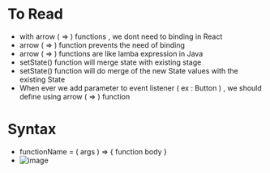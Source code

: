 # To Read
* with arrow ( => ) functions , we dont need to binding in React
* arrow ( => ) function prevents the need of binding
* arrow ( => ) functions are like lamba expression in Java
* setState() function will merge state with existing stage
* setState() function will do merge of the new State values with the existing State
* When ever we add parameter to event listener ( ex :  Button ) , we should define using arrow ( => ) function

# Syntax
* functionName = ( args ) => { function body } 
* ![image](https://user-images.githubusercontent.com/7721150/166092889-87fa1d31-e243-4803-900c-fe43aabc312c.png)

